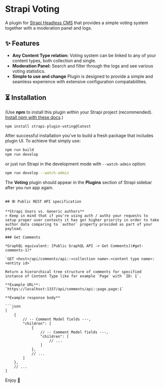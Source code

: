# Strapi Voting

A plugin for [Strapi Headless CMS](https://github.com/strapi/strapi) that provides a simple voting system together with a moderation panel and logs.

## ✨ Features

- **Any Content Type relation:** Voting system can be linked to any of your content types, both collection and single.
- **Moderation Panel:** Search and filter through the logs and see various voting statistics.
- **Simple to use and change** Plugin is designed to provide a simple and seamless experience with extensive configuration compatabilities.

## ⏳ Installation

(Use **npm** to install this plugin within your Strapi project (recommended). [Install npm with these docs](https://docs.npmjs.com/downloading-and-installing-node-js-and-npm).)

```bash
npm install strapi-plugin-voting@latest
```

After successful installation you've to build a fresh package that includes  plugin UI. To achieve that simply use:

```bash
npm run build
npm run develop
```

or just run Strapi in the development mode with `--watch-admin` option:

```bash
npm run develop --watch-admin
```

The **Voting** plugin should appear in the **Plugins** section of Strapi sidebar after you run app again.

```

## 🕸️ Public REST API specification

**Strapi Users vs. Generic authors**
> Keep in mind that if you're using auth / authz your requests to setup proper user contexts it has got higher priority in order to take author data comparing to `author` property provided as part of your payload.

### Get Comments

*GraphQL equivalent: [Public GraphQL API -> Get Comments](#get-comments-1)*

`GET <host>/api/comments/api::<collection name>.<content type name>:<entity id>`

Return a hierarchical tree structure of comments for specified instance of Content Type like for example `Page` with `ID: 1`.

**Example URL**: `https://localhost:1337/api/comments/api::page.page:1`

**Example response body**

```json
[
    {
        // -- Comment Model fields ---,
        "children": [
            {
                // -- Comment Model fields ---,
                "children": [
                    // ...
                ]
            },
            // ...
        ]
    },
    // ...
]
```

Enjoy 🎉